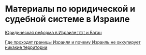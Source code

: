 # Материалы по юридической и судебной системе в Израиле

[Юридическая реформа в Израиле 🇮🇱 и Багац](/Israeli_judicial_reform_and_Bagatz_RU.md)

[Где проходят границы Израиля и почему Израиль не оккупирует никакие территории](/TerritoryOfIsrael_RU.md) 